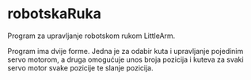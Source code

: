 # robotskaRuka
Program za upravljanje robotskom rukom LittleArm.

Program ima dvije forme. Jedna je za odabir kuta i upravljanje pojedinim servo motorom, a druga omogućuje unos broja pozicija i kuteva za svaki servo motor svake pozicije te slanje pozicija.
